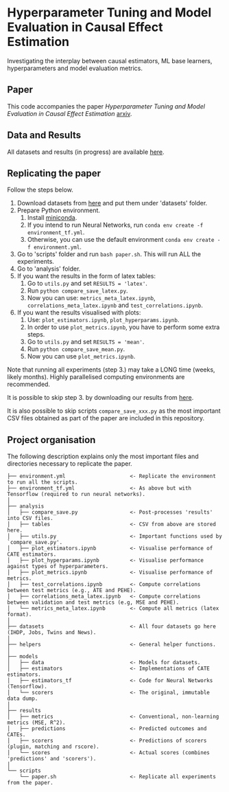 # Hyperparameter Tuning and Model Evaluation in Causal Effect Estimation

Investigating the interplay between causal estimators, ML base learners, hyperparameters and model evaluation metrics.

## Paper
This code accompanies the paper _Hyperparameter Tuning and Model Evaluation in Causal Effect Estimation_ [arxiv](https://arxiv.org/abs/2303.01412).

## Data and Results
All datasets and results (in progress) are available [here](https://essexuniversity.box.com/s/xi6ptui0162dlcaokg8vv0274napxcsi).

## Replicating the paper
Follow the steps below.

1. Download datasets from [here](https://essexuniversity.box.com/s/xi6ptui0162dlcaokg8vv0274napxcsi) and put them under 'datasets' folder.
2. Prepare Python environment.
    1. Install [miniconda](https://docs.conda.io/en/latest/miniconda.html).
    2. If you intend to run Neural Networks, run `conda env create -f environment_tf.yml`.
    3. Otherwise, you can use the default environment `conda env create -f environment.yml`.
3. Go to 'scripts' folder and run `bash paper.sh`. This will run ALL the experiments.
4. Go to 'analysis' folder.
5. If you want the results in the form of latex tables:
    1. Go to `utils.py` and set `RESULTS = 'latex'`.
    2. Run `python compare_save_latex.py`.
    3. Now you can use: `metrics_meta_latex.ipynb`, `correlations_meta_latex.ipynb` and `test_correlations.ipynb`.
6. If you want the results visualised with plots:
    1. Use: `plot_estimators.ipynb`, `plot_hyperparams.ipynb`.
    2. In order to use `plot_metrics.ipynb`, you have to perform some extra steps.
    3. Go to `utils.py` and set `RESULTS = 'mean'`.
    4. Run `python compare_save_mean.py`.
    5. Now you can use `plot_metrics.ipynb`.

Note that running all experiments (step 3.) may take a LONG time (weeks, likely months). Highly parallelised computing environments are recommended.

It is possible to skip step 3. by downloading our results from [here](https://essexuniversity.box.com/s/xi6ptui0162dlcaokg8vv0274napxcsi).

It is also possible to skip scripts `compare_save_xxx.py` as the most important CSV files obtained as part of the paper are included in this repository.

## Project organisation
The following description explains only the most important files and directories necessary to replicate the paper.

    ├── environment.yml                     <- Replicate the environment to run all the scripts.
    ├── environment_tf.yml                  <- As above but with Tensorflow (required to run neural networks).
    │
    ├── analysis
    │   ├── compare_save.py                 <- Post-processes 'results' into CSV files.
    │   ├── tables                          <- CSV from above are stored here.
    │   ├── utils.py                        <- Important functions used by `compare_save.py'.
    │   ├── plot_estimators.ipynb           <- Visualise performance of CATE estimators.
    │   ├── plot_hyperparams.ipynb          <- Visualise performance against types of hyperparameters.
    │   ├── plot_metrics.ipynb              <- Visualise performance of metrics.
    │   ├── test_correlations.ipynb         <- Compute correlations between test metrics (e.g., ATE and PEHE).
    │   ├── correlations_meta_latex.ipynb   <- Compute correlations between validation and test metrics (e.g, MSE and PEHE).
    │   └── metrics_meta_latex.ipynb        <- Compute all metrics (latex format).
    │
    ├── datasets                            <- All four datasets go here (IHDP, Jobs, Twins and News).
    │
    ├── helpers                             <- General helper functions.
    │
    ├── models
    │   ├── data                            <- Models for datasets.
    │   ├── estimators                      <- Implementations of CATE estimators.
    │   ├── estimators_tf                   <- Code for Neural Networks (Tensorflow).
    │   └── scorers                         <- The original, immutable data dump.
    │
    ├── results
    │   ├── metrics                         <- Conventional, non-learning metrics (MSE, R^2).
    │   ├── predictions                     <- Predicted outcomes and CATEs.
    │   ├── scorers                         <- Predictions of scorers (plugin, matching and rscore).
    │   └── scores                          <- Actual scores (combines 'predictions' and 'scorers').
    │
    └── scripts
        └── paper.sh                        <- Replicate all experiments from the paper.
    
